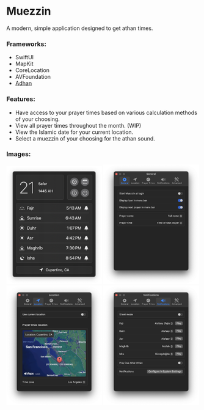 # Muezzin

A modern, simple application designed to get athan times.

### Frameworks:
- SwiftUI
- MapKit
- CoreLocation
- AVFoundation
- [Adhan](https://github.com/batoulapps/adhan-swift)

### Features:
- Have access to your prayer times based on various calculation methods of your choosing.
- View all prayer times throughout the month. (WIP)
- View the Islamic date for your current location.
- Select a muezzin of your choosing for the athan sound.

### Images:
<p float="left">
  <img src="image1.png" width="250">
  <img src="image2.png" width="250">
  <img src="image3.png" width="250">
  <img src="image4.png" width="250">
</p>
